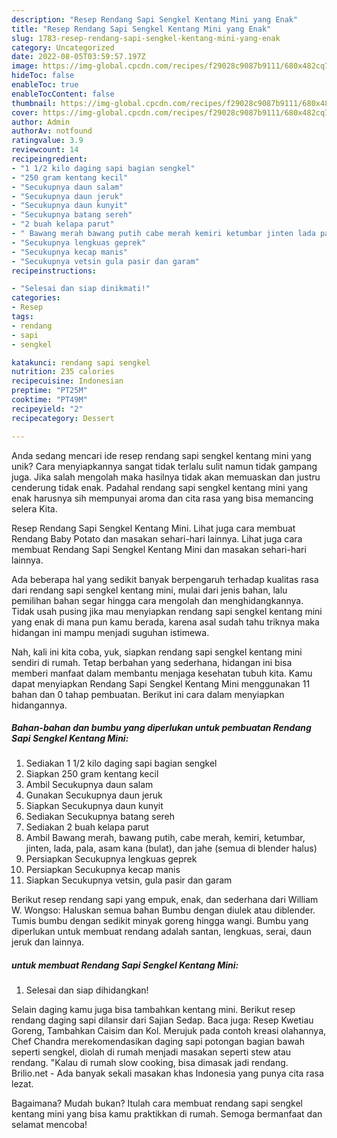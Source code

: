 ```yaml
---
description: "Resep Rendang Sapi Sengkel Kentang Mini yang Enak"
title: "Resep Rendang Sapi Sengkel Kentang Mini yang Enak"
slug: 1783-resep-rendang-sapi-sengkel-kentang-mini-yang-enak
category: Uncategorized
date: 2022-08-05T03:59:57.197Z
image: https://img-global.cpcdn.com/recipes/f29028c9087b9111/680x482cq70/rendang-sapi-sengkel-kentang-mini-foto-resep-utama.jpg
hideToc: false
enableToc: true
enableTocContent: false
thumbnail: https://img-global.cpcdn.com/recipes/f29028c9087b9111/680x482cq70/rendang-sapi-sengkel-kentang-mini-foto-resep-utama.jpg
cover: https://img-global.cpcdn.com/recipes/f29028c9087b9111/680x482cq70/rendang-sapi-sengkel-kentang-mini-foto-resep-utama.jpg
author: Admin
authorAv: notfound
ratingvalue: 3.9
reviewcount: 14
recipeingredient:
- "1 1/2 kilo daging sapi bagian sengkel"
- "250 gram kentang kecil"
- "Secukupnya daun salam"
- "Secukupnya daun jeruk"
- "Secukupnya daun kunyit"
- "Secukupnya batang sereh"
- "2 buah kelapa parut"
- " Bawang merah bawang putih cabe merah kemiri ketumbar jinten lada pala asam kana bulat dan jahe semua di blender halus"
- "Secukupnya lengkuas geprek"
- "Secukupnya kecap manis"
- "Secukupnya vetsin gula pasir dan garam"
recipeinstructions:

- "Selesai dan siap dinikmati!"
categories:
- Resep
tags:
- rendang
- sapi
- sengkel

katakunci: rendang sapi sengkel 
nutrition: 235 calories
recipecuisine: Indonesian
preptime: "PT25M"
cooktime: "PT49M"
recipeyield: "2"
recipecategory: Dessert

---
```





Anda sedang mencari ide resep rendang sapi sengkel kentang mini yang unik? Cara menyiapkannya sangat tidak terlalu sulit namun tidak gampang juga. Jika salah mengolah maka hasilnya tidak akan memuaskan dan justru cenderung tidak enak. Padahal rendang sapi sengkel kentang mini yang enak harusnya sih mempunyai aroma dan cita rasa yang bisa memancing selera Kita.





Resep Rendang Sapi Sengkel Kentang Mini. Lihat juga cara membuat Rendang Baby Potato dan masakan sehari-hari lainnya. Lihat juga cara membuat Rendang Sapi Sengkel Kentang Mini dan masakan sehari-hari lainnya.

Ada beberapa hal yang sedikit banyak berpengaruh terhadap kualitas rasa dari rendang sapi sengkel kentang mini, mulai dari jenis bahan, lalu pemilihan bahan segar hingga cara mengolah dan menghidangkannya. Tidak usah pusing jika mau menyiapkan rendang sapi sengkel kentang mini yang enak di mana pun kamu berada, karena asal sudah tahu triknya maka hidangan ini mampu menjadi suguhan istimewa.






Nah, kali ini kita coba, yuk, siapkan rendang sapi sengkel kentang mini sendiri di rumah. Tetap berbahan yang sederhana, hidangan ini bisa memberi manfaat dalam membantu menjaga kesehatan tubuh kita. Kamu dapat menyiapkan Rendang Sapi Sengkel Kentang Mini menggunakan 11 bahan dan 0 tahap pembuatan. Berikut ini cara dalam menyiapkan hidangannya.

<!--inarticleads1-->

##### Bahan-bahan dan bumbu yang diperlukan untuk pembuatan Rendang Sapi Sengkel Kentang Mini:

1. Sediakan 1 1/2 kilo daging sapi bagian sengkel
1. Siapkan 250 gram kentang kecil
1. Ambil Secukupnya daun salam
1. Gunakan Secukupnya daun jeruk
1. Siapkan Secukupnya daun kunyit
1. Sediakan Secukupnya batang sereh
1. Sediakan 2 buah kelapa parut
1. Ambil  Bawang merah, bawang putih, cabe merah, kemiri, ketumbar, jinten, lada, pala, asam kana (bulat), dan jahe (semua di blender halus)
1. Persiapkan Secukupnya lengkuas geprek
1. Persiapkan Secukupnya kecap manis
1. Siapkan Secukupnya vetsin, gula pasir dan garam


Berikut resep rendang sapi yang empuk, enak, dan sederhana dari William W. Wongso: Haluskan semua bahan Bumbu dengan diulek atau diblender. Tumis bumbu dengan sedikit minyak goreng hingga wangi. Bumbu yang diperlukan untuk membuat rendang adalah santan, lengkuas, serai, daun jeruk dan lainnya. 

<!--inarticleads2-->

#####  untuk membuat Rendang Sapi Sengkel Kentang Mini:


1. Selesai dan siap dihidangkan!

Selain daging kamu juga bisa tambahkan kentang mini. Berikut resep rendang daging sapi dilansir dari Sajian Sedap. Baca juga: Resep Kwetiau Goreng, Tambahkan Caisim dan Kol. Merujuk pada contoh kreasi olahannya, Chef Chandra merekomendasikan daging sapi potongan bagian bawah seperti sengkel, diolah di rumah menjadi masakan seperti stew atau rendang. &#34;Kalau di rumah slow cooking, bisa dimasak jadi rendang. Brilio.net - Ada banyak sekali masakan khas Indonesia yang punya cita rasa lezat. 

Bagaimana? Mudah bukan? Itulah cara membuat rendang sapi sengkel kentang mini yang bisa kamu praktikkan di rumah. Semoga bermanfaat dan selamat mencoba!

